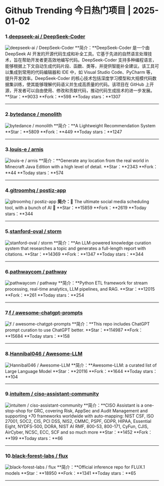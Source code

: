 # Github Trending 今日热门项目 | 2025-01-02
### 1.[deepseek-ai / DeepSeek-Coder](https://github.com/deepseek-ai/DeepSeek-Coder)

![deepseek-ai / DeepSeek-Coder](https://opengraph.githubassets.com/032774c24b1553bb067b4ff18dce0036240c96b2ee32f1a73b4778d9894ef755/deepseek-ai/DeepSeek-Coder)
**简介：**DeepSeek-Coder 是一个由 DeepSeek AI 开发的开源代码生成和补全工具。它基于先进的自然语言处理技术，旨在帮助开发者更高效地编写代码。DeepSeek-Coder 支持多种编程语言，能够根据上下文自动生成代码片段、函数、类等，并提供智能补全建议。该工具可以集成到常用的代码编辑器和 IDE 中，如 Visual Studio Code、PyCharm 等，提升开发效率。DeepSeek-Coder 的核心技术包括深度学习模型和大规模代码数据集训练，使其能够理解代码语义并生成高质量的代码。该项目在 GitHub 上开源，开发者可以自由使用、修改和贡献代码，推动代码生成技术的进一步发展。
**Star：**9033
**Fork：**598
**Today stars：**1307

---

### 2.[bytedance / monolith](https://github.com/bytedance/monolith)

![bytedance / monolith](https://opengraph.githubassets.com/85d08c2886b549a02b09c621ff23d04f6867e2882170ed7aee01be1504d828f0/bytedance/monolith)
**简介：**A Lightweight Recommendation System
**Star：**5809
**Fork：**449
**Today stars：**1247

---

### 3.[louis-e / arnis](https://github.com/louis-e/arnis)

![louis-e / arnis](https://repository-images.githubusercontent.com/535010087/eb4bef9b-429b-424f-a274-2b61e121b743)
**简介：**Generate any location from the real world in Minecraft Java Edition with a high level of detail.
**Star：**2343
**Fork：**44
**Today stars：**574

---

### 4.[gitroomhq / postiz-app](https://github.com/gitroomhq/postiz-app)

![gitroomhq / postiz-app](https://repository-images.githubusercontent.com/664013991/8b16b484-683a-4ed9-a132-6d070704cc12)
**简介：**📨 The ultimate social media scheduling tool, with a bunch of AI 🤖
**Star：**15859
**Fork：**2619
**Today stars：**344

---

### 5.[stanford-oval / storm](https://github.com/stanford-oval/storm)

![stanford-oval / storm](https://repository-images.githubusercontent.com/776854298/2ff7b3f6-ed96-4dab-858e-be473611fdf3)
**简介：**An LLM-powered knowledge curation system that researches a topic and generates a full-length report with citations.
**Star：**14369
**Fork：**1347
**Today stars：**344

---

### 6.[pathwaycom / pathway](https://github.com/pathwaycom/pathway)

![pathwaycom / pathway](https://opengraph.githubassets.com/d505a1d33dcbb2ccd395ea557d1e722259c5db81ebfaaec85f66dbaed95eec9d/pathwaycom/pathway)
**简介：**Python ETL framework for stream processing, real-time analytics, LLM pipelines, and RAG.
**Star：**12015
**Fork：**261
**Today stars：**254

---

### 7.[f / awesome-chatgpt-prompts](https://github.com/f/awesome-chatgpt-prompts)

![f / awesome-chatgpt-prompts](https://opengraph.githubassets.com/792b9fec3a54ae4bc12e8f5258830a623ef2df39c985422a3165cd5a6ce7e538/f/awesome-chatgpt-prompts)
**简介：**This repo includes ChatGPT prompt curation to use ChatGPT better.
**Star：**114987
**Fork：**15684
**Today stars：**158

---

### 8.[Hannibal046 / Awesome-LLM](https://github.com/Hannibal046/Awesome-LLM)

![Hannibal046 / Awesome-LLM](https://opengraph.githubassets.com/3ca3bdb7fa82707493acc9abceefe8d3fda860219d0b5864f49d1bac3c76419f/Hannibal046/Awesome-LLM)
**简介：**Awesome-LLM: a curated list of Large Language Model
**Star：**20116
**Fork：**1644
**Today stars：**104

---

### 9.[intuitem / ciso-assistant-community](https://github.com/intuitem/ciso-assistant-community)

![intuitem / ciso-assistant-community](https://repository-images.githubusercontent.com/694266896/e9e98b92-0d50-4c17-8d7a-787799335830)
**简介：**CISO Assistant is a one-stop-shop for GRC, covering Risk, AppSec and Audit Management and supporting +70 frameworks worldwide with auto-mapping: NIST CSF, ISO 27001, SOC2, CIS, PCI DSS, NIS2, CMMC, PSPF, GDPR, HIPAA, Essential Eight, NYDFS-500, DORA, NIST AI RMF, 800-53, 800-171, CyFun, CJIS, AirCyber, NCSC, ECC, SCF and so much more
**Star：**1452
**Fork：**199
**Today stars：**66

---

### 10.[black-forest-labs / flux](https://github.com/black-forest-labs/flux)

![black-forest-labs / flux](https://opengraph.githubassets.com/bdf0e6f6ee7e1f0feb20f9f050a666dc7e612530decf6797c3cc1b9f354eddf0/black-forest-labs/flux)
**简介：**Official inference repo for FLUX.1 models
**Star：**18950
**Fork：**1341
**Today stars：**65

---

